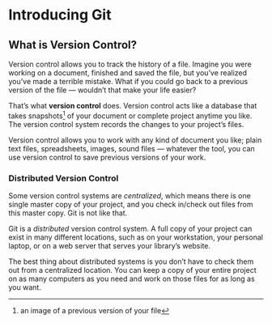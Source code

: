 
# Introducing Git
## What is Version Control?
Version control allows you to track the history of a file. Imagine you were working on a document, finished and saved the file, but you’ve realized you’ve made a terrible mistake.  What if you could go back to a previous version of the file — wouldn’t that make your life easier? 

That’s what **version control** does. Version control acts like a database that takes snapshots[^1] of your document or complete project anytime you like. The version control system records the changes to your project’s files. 

Version control allows you to work with any kind of document you like; plain text files, spreadsheets, images, sound files — whatever the tool, you can use version control to save previous versions of your work. 

### Distributed Version Control
Some version control systems are *centralized*, which means there is one single master copy of your project, and you check in/check out files from this master copy. Git is not like that. 

Git is a *distributed* version control system. A full copy of your project can exist in many different locations, such as on your workstation, your personal laptop, or on a web server that serves your library’s website. 

The best thing about distributed systems is you don’t have to check them out from a centralized location. You can keep a copy of your entire project on as many computers as you need and work on those files for as long as you want. 

[^1]:	an image of a previous version of your file